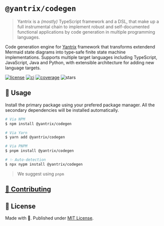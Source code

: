 # `@yantrix/codegen`

>Yantrix is a _(mostly)_ TypeScript framework and a DSL, that make up a full instrumental chain to implement robust and self-documented functional applications by code generation in multiple programming languages.

Code generation engine for [Yantrix](https://tfcp68.github.io/yantrix/) framework that transforms extendend Mermaid state diagrams into type-safe finite state machine implementations. Supports multiple target languages including TypeScript, JavaScript, Java and Python, with extensible architecture for adding new language targets.

<a href="https://github.com/tfcp68/yantrix/blob/main/LICENSE" target="_blank"><img src="https://img.shields.io/github/license/tfcp68/yantrix" alt="license"></a>
	<a href="https://github.com/tfcp68/yantrix/actions/workflows/tests.yml" target="_blank"><img src="https://github.com/tfcp68/yantrix/actions/workflows/tests.yml/badge.svg" alt="ci"></a>
	<a href="https://codecov.io/gh/tfcp68/yantrix" target="_blank"><img src="https://img.shields.io/codecov/c/gh/tfcp68/yantrix/main" alt="coverage"></a>
	<img src="https://img.shields.io/github/stars/tfcp68/yantrix" alt="stars">

## 📖 Usage

Install the primary package using your prefered package manager. All the secondary dependencies will be installed automatically.

```bash
# Via NPM
$ npm install @yantrix/codegen

# Via Yarn
$ yarn add @yantrix/codegen

# Via PNPM
$ pnpm install @yantrix/codegen

# ✨ Auto-detection
$ npx nypm install @yantrix/codegen
```

> We suggest using `pnpm`
## [🌱 Contributing](https://tfcp68.github.io/yantrix/contributing/)
## 📜 License

Made with 💜. Published under [MIT License](./LICENSE).
